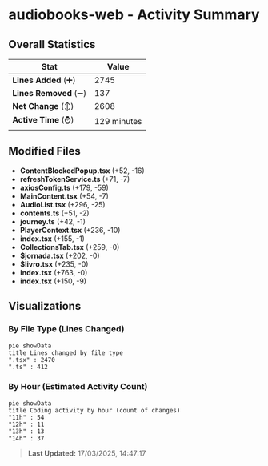 # audiobooks-web - Activity Summary 

## Overall Statistics

| Stat                   | Value                                                             |
| ---------------------- | ----------------------------------------------------------------- |
| **Lines Added** (➕)   | 2745                                          |
| **Lines Removed** (➖) | 137                                        |
| **Net Change** (↕)    | 2608                |
| **Active Time** (⌚)   | 129 minutes |


## Modified Files
- **ContentBlockedPopup.tsx** (+52, -16)
- **refreshTokenService.ts** (+71, -7)
- **axiosConfig.ts** (+179, -59)
- **MainContent.tsx** (+54, -7)
- **AudioList.tsx** (+296, -25)
- **contents.ts** (+51, -2)
- **journey.ts** (+42, -1)
- **PlayerContext.tsx** (+236, -10)
- **index.tsx** (+155, -1)
- **CollectionsTab.tsx** (+259, -0)
- **$jornada.tsx** (+202, -0)
- **$livro.tsx** (+235, -0)
- **index.tsx** (+763, -0)
- **index.tsx** (+150, -9)

## Visualizations

### By File Type (Lines Changed)

```mermaid
pie showData
title Lines changed by file type
".tsx" : 2470
".ts" : 412
```

### By Hour (Estimated Activity Count)

```mermaid
pie showData
title Coding activity by hour (count of changes)
"11h" : 54
"12h" : 11
"13h" : 13
"14h" : 37
```


> **Last Updated:** 17/03/2025, 14:47:17